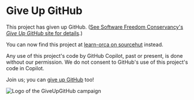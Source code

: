 # Give Up GitHub

This project has given up GitHub. ([See Software Freedom Conservancy's _Give Up GitHub_ site for details](https://GiveUpGitHub.org).)

You can now find this project at [learn-orca on sourcehut](https://git.sr.ht/~metasyn/learn-orca) instead.

Any use of this project's code by GitHub Copilot, past or present, is done without our permission. We do not consent to GitHub's use of this project's code in Copilot.

Join us; you can [give up GitHub](https://GiveUpGitHub.org) too!

![Logo of the GiveUpGitHub campaign](https://sfconservancy.org/img/GiveUpGitHub.png)
